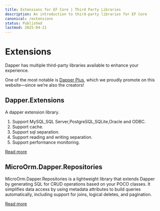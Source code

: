 ```yaml
---
title: Extensions for EF Core | Third Party Libraries
description: An introduction to third-party libraries for EF Core
canonical: /extensions
status: Published
lastmod: 2025-04-21
---
```


# Extensions

Dapper has multiple third-party libraries available to enhance your experience.

One of the most notable is [Dapper Plus](https://dapper-plus.net/), which we proudly promote on this website—since we’re also the creators!

## Dapper.Extensions

A dapper extension library.

1. Support MySQL,SQL Server,PostgreSQL,SQLite,Oracle and ODBC.
2. Support cache.
3. Support sql separation.
4. Support reading and writing separation.
5. Support performance monitoring.

[Read more](/extensions/dapper-extensions)

## MicroOrm.Dapper.Repositories

MicroOrm.Dapper.Repositories is a lightweight library that extends Dapper by generating SQL for CRUD operations based on your POCO classes. It simplifies data access by using metadata attributes to build queries automatically, including support for joins, logical deletes, and pagination.

[Read more](/extensions/microorm-dapper-repositories)